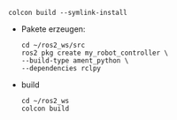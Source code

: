 ```Shell
colcon build --symlink-install
```

- Pakete erzeugen: 
	```Shell
	cd ~/ros2_ws/src
	ros2 pkg create my_robot_controller \ 
	--build-type ament_python \ 
	--dependencies rclpy 
	```

- build 
	```Shell
	cd ~/ros2_ws
	colcon build
	```